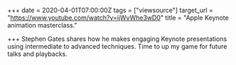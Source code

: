 +++
date = 2020-04-01T07:00:00Z
tags = ["viewsource"]
target_url = "https://www.youtube.com/watch?v=ijWvWhe3wD0"
title = "Apple Keynote animation masterclass."

+++
Stephen Gates shares how he makes engaging Keynote presentations using intermediate to advanced techniques. Time to up my game for future talks and playbacks.